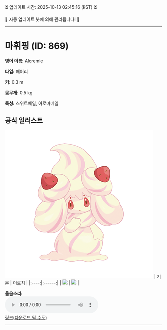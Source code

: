 
⏳ 업데이트 시간: 2025-10-13 02:45:16 (KST) ⏳

🤖 자동 업데이트 봇에 의해 관리됩니다! 🤖

---

# 마휘핑 (ID: 869)
**영어 이름:** Alcremie

**타입:** 페어리

**키:** 0.3 m

**몸무게:** 0.5 kg

**특성:** 스위트베일, 아로마베일

## 공식 일러스트
![](https://raw.githubusercontent.com/PokeAPI/sprites/master/sprites/pokemon/other/official-artwork/869.png)
| 기본 | 이로치 |
|:----:|:------:|
| <img src="http://play.pokemonshowdown.com/sprites/ani/alcremie.gif" width="200"> | <img src="http://play.pokemonshowdown.com/sprites/ani-shiny/alcremie.gif" width="200"> |

**울음소리:**<br><audio controls src="https://raw.githubusercontent.com/PokeAPI/cries/main/cries/pokemon/latest/869.ogg"></audio><br> [링크(다운로드 될 수도)](https://raw.githubusercontent.com/PokeAPI/cries/main/cries/pokemon/latest/869.ogg)


---
